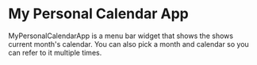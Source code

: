 My Personal Calendar App
=======================

MyPersonalCalendarApp is a menu bar widget that shows the shows current month's calendar. You can also pick a month and calendar so you can refer to it multiple times.
